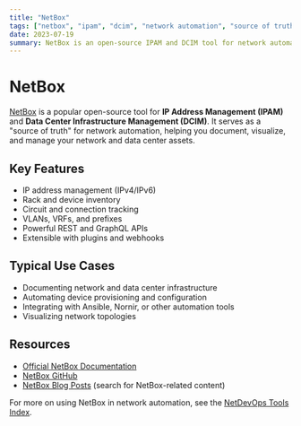 ```yaml
---
title: "NetBox"
tags: ["netbox", "ipam", "dcim", "network automation", "source of truth"]
date: 2023-07-19
summary: NetBox is an open-source IPAM and DCIM tool for network automation and infrastructure management.
---
```


# NetBox

[NetBox](https://netbox.dev/) is a popular open-source tool for **IP Address Management (IPAM)** and **Data Center Infrastructure Management (DCIM)**. It serves as a "source of truth" for network automation, helping you document, visualize, and manage your network and data center assets.

## Key Features
- IP address management (IPv4/IPv6)
- Rack and device inventory
- Circuit and connection tracking
- VLANs, VRFs, and prefixes
- Powerful REST and GraphQL APIs
- Extensible with plugins and webhooks

## Typical Use Cases
- Documenting network and data center infrastructure
- Automating device provisioning and configuration
- Integrating with Ansible, Nornir, or other automation tools
- Visualizing network topologies

## Resources
- [Official NetBox Documentation](https://docs.netbox.dev/)
- [NetBox GitHub](https://github.com/netbox-community/netbox)
- [NetBox Blog Posts](/blog/index/) (search for NetBox-related content)

For more on using NetBox in network automation, see the [NetDevOps Tools Index](/tools/). 